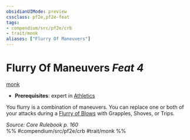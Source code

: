 ```yaml
---
obsidianUIMode: preview
cssclass: pf2e,pf2e-feat
tags:
- compendium/src/pf2e/crb
- trait/monk
aliases: ["Flurry Of Maneuvers"]
---
```

# Flurry Of Maneuvers  *Feat 4*  
[monk](/rules/traits/monk.md)  

- **Prerequisites**: expert in [Athletics](/compendium/skills.md#Athletics)

You flurry is a combination of maneuvers. You can replace one or both of your attacks during a [Flurry of Blows](/rules/actions/flurry-of-blows.md) with Grapples, Shoves, or Trips.

*Source: Core Rulebook p. 160*  
%% #compendium/src/pf2e/crb #trait/monk %%